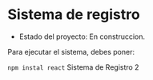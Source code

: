 <h1> Sistema de registro </h1>

- Estado del proyecto: En construccion.

Para ejecutar el sistema, debes poner:

```npm instal react```
Sistema de Registro 2

